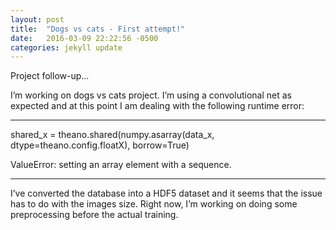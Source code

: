 ```yaml
---
layout: post
title:  "Dogs vs cats - First attempt!"
date:   2016-03-09 22:22:56 -0500
categories: jekyll update
---
```

Project follow-up...


I’m working on dogs vs cats project. I’m using a convolutional net as expected and at this point I am dealing with the following runtime error:

---------------------------------------------------------------------------

shared_x = theano.shared(numpy.asarray(data_x, dtype=theano.config.floatX), borrow=True)

ValueError: setting an array element with a sequence.

---------------------------------------------------------------------------


I’ve converted the database into a HDF5 dataset and it seems that the issue has to do with the images size. Right now, I’m working on doing some preprocessing before the actual training.